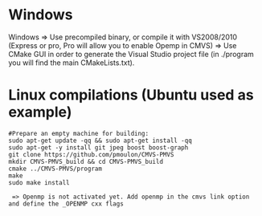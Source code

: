 # Windows
Windows => Use precompiled binary, or compile it with VS2008/2010 (Express or pro, Pro will allow you to enable Opemp in CMVS)
        => Use CMake GUI in order to generate the Visual Studio project file (in ./program you will find the main CMakeLists.txt).

# Linux compilations (Ubuntu used as example)
```
#Prepare an empty machine for building:
sudo apt-get update -qq && sudo apt-get install -qq
sudo apt-get -y install git jpeg boost boost-graph
git clone https://github.com/pmoulon/CMVS-PMVS
mkdir CMVS-PMVS_build && cd CMVS-PMVS_build
cmake ../CMVS-PMVS/program
make
sudo make install

 => Openmp is not activated yet. Add openmp in the cmvs link option and define the _OPENMP cxx flags
```

